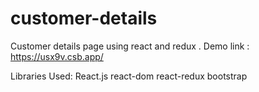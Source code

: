 # customer-details
Customer details page using  react and redux . Demo link : https://usx9v.csb.app/

Libraries Used:
  React.js
  react-dom
  react-redux
  bootstrap
